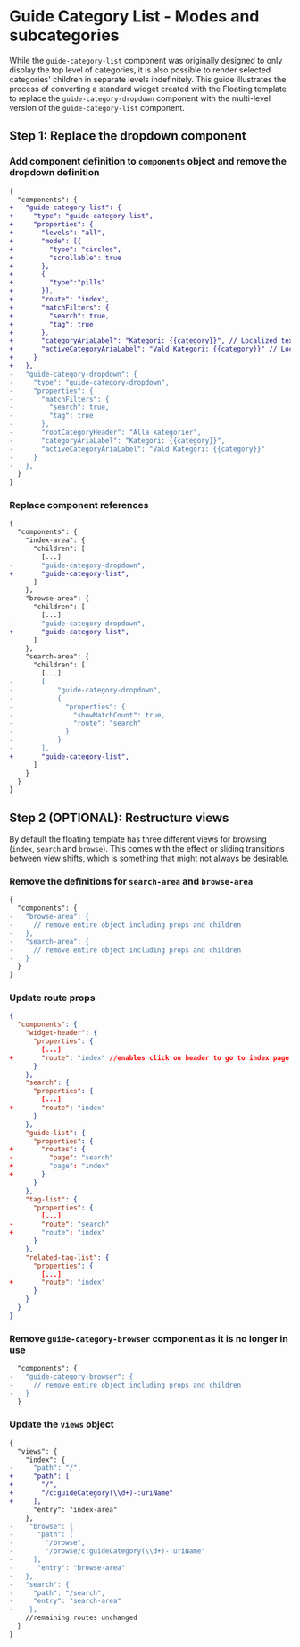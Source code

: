 # Guide Category List - Modes and subcategories

While the `guide-category-list` component was originally designed to only display the top level of categories, it is also possible to render selected categories' children in separate levels indefinitely.
This guide illustrates the process of converting a standard widget created with the Floating template to replace the `guide-category-dropdown` component with the multi-level version of the `guide-category-list` component.

## Step 1: Replace the dropdown component

### Add component definition to `components` object and remove the dropdown definition

```diff
{
  "components": {
+   "guide-category-list": {
+     "type": "guide-category-list",
+     "properties": {
+       "levels": "all",
+       "mode": [{
+         "type": "circles",
+         "scrollable": true
+       },
+       {
+         "type":"pills"
+       }],
+       "route": "index",
+       "matchFilters": {
+         "search": true,
+         "tag": true
+       },
+       "categoryAriaLabel": "Kategori: {{category}}", // Localized text variable
+       "activeCategoryAriaLabel": "Vald Kategori: {{category}}" // Localized text variable
+     }
+   },
-   "guide-category-dropdown": {
-     "type": "guide-category-dropdown",
-     "properties": {
-       "matchFilters": {
-         "search": true,
-         "tag": true
-       },
-       "rootCategoryHeader": "Alla kategorier",
-       "categoryAriaLabel": "Kategori: {{category}}",
-       "activeCategoryAriaLabel": "Vald Kategori: {{category}}"
-     }
-   },
  }
}
```

### Replace component references

```diff
{
  "components": {
    "index-area": {
      "children": [
        [...]
-       "guide-category-dropdown",
+       "guide-category-list",
      ]
    },
    "browse-area": {
      "children": [
        [...]
-       "guide-category-dropdown",
+       "guide-category-list",
      ]
    },
    "search-area": {
      "children": [
        [...]
-       [
-           "guide-category-dropdown",
-           {
-             "properties": {
-               "showMatchCount": true,
-               "route": "search"
-             }
-           }
-       ],
+       "guide-category-list",
      ]
    }
  }
}
```

## Step 2 (OPTIONAL): Restructure views

By default the floating template has three different views for browsing (`index`, `search` and `browse`). This comes with the effect or sliding transitions between view shifts, which is something that might not always be desirable.

### Remove the definitions for `search-area` and `browse-area`

```diff
{
  "components": {
-   "browse-area": {
-     // remove entire object including props and children
-   },
-   "search-area": {
-     // remove entire object including props and children
-   }
  }
}
```

### Update route props

```json
{
  "components": {
    "widget-header": {
      "properties": {
        [...]
+       "route": "index" //enables click on header to go to index page
      }
    },
    "search": {
      "properties": {
        [...]
+       "route": "index"
      }
    },
    "guide-list": {
      "properties": {
+       "routes": {
-         "page": "search"
+         "page": "index"
+       }
      }
    },
    "tag-list": {
      "properties": {
        [...]
-       "route": "search"
+       "route": "index"
      }
    },
    "related-tag-list": {
      "properties": {
        [...]
+       "route": "index"
      }
    }
  }
}
```

### Remove `guide-category-browser` component as it is no longer in use

```diff
  "components": {
-   "guide-category-browser": {
-     // remove entire object including props and children
-   }
  }
```

### Update the `views` object

```diff
{
  "views": {
    "index": {
-     "path": "/",
+     "path": [
+       "/",
+       "/c:guideCategory(\\d+)-:uriName"
+     ],
      "entry": "index-area"
    },
-    "browse": {
-      "path": [
-        "/browse",
-        "/browse/c:guideCategory(\\d+)-:uriName"
-     ],
-      "entry": "browse-area"
-   },
-   "search": {
-     "path": "/search",
-     "entry": "search-area"
-    },
    //remaining routes unchanged
  }
}
```
